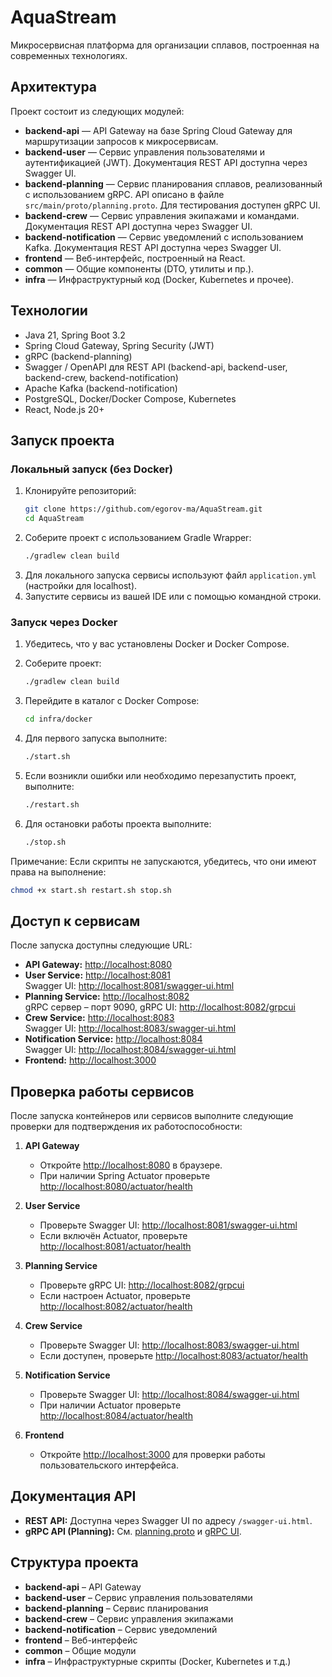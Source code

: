 # AquaStream

Микросервисная платформа для организации сплавов, построенная на современных технологиях.

## Архитектура

Проект состоит из следующих модулей:

- **backend-api** — API Gateway на базе Spring Cloud Gateway для маршрутизации запросов к микросервисам.
- **backend-user** — Сервис управления пользователями и аутентификацией (JWT). Документация REST API доступна через Swagger UI.
- **backend-planning** — Сервис планирования сплавов, реализованный с использованием gRPC. API описано в файле `src/main/proto/planning.proto`. Для тестирования доступен gRPC UI.
- **backend-crew** — Сервис управления экипажами и командами. Документация REST API доступна через Swagger UI.
- **backend-notification** — Сервис уведомлений с использованием Kafka. Документация REST API доступна через Swagger UI.
- **frontend** — Веб-интерфейс, построенный на React.
- **common** — Общие компоненты (DTO, утилиты и пр.).
- **infra** — Инфраструктурный код (Docker, Kubernetes и прочее).

## Технологии

- Java 21, Spring Boot 3.2
- Spring Cloud Gateway, Spring Security (JWT)
- gRPC (backend-planning)
- Swagger / OpenAPI для REST API (backend-api, backend-user, backend-crew, backend-notification)
- Apache Kafka (backend-notification)
- PostgreSQL, Docker/Docker Compose, Kubernetes
- React, Node.js 20+

## Запуск проекта

### Локальный запуск (без Docker)

1. Клонируйте репозиторий:
   ```bash
   git clone https://github.com/egorov-ma/AquaStream.git
   cd AquaStream
   ```
2. Соберите проект с использованием Gradle Wrapper:
   ```bash
   ./gradlew clean build
   ```
3. Для локального запуска сервисы используют файл `application.yml` (настройки для localhost).
4. Запустите сервисы из вашей IDE или с помощью командной строки.

### Запуск через Docker

1. Убедитесь, что у вас установлены Docker и Docker Compose.

2. Соберите проект:
   ```bash
   ./gradlew clean build
   ```

3. Перейдите в каталог с Docker Compose:
   ```bash
   cd infra/docker
   ```

4. Для первого запуска выполните:
   ```bash
   ./start.sh
   ```

5. Если возникли ошибки или необходимо перезапустить проект, выполните:
   ```bash
   ./restart.sh
   ```

6. Для остановки работы проекта выполните:
   ```bash
   ./stop.sh
   ```

Примечание: Если скрипты не запускаются, убедитесь, что они имеют права на выполнение:
   ```bash
   chmod +x start.sh restart.sh stop.sh
   ```

## Доступ к сервисам

После запуска доступны следующие URL:

- **API Gateway:** [http://localhost:8080](http://localhost:8080)
- **User Service:** [http://localhost:8081](http://localhost:8081)  
  Swagger UI: [http://localhost:8081/swagger-ui.html](http://localhost:8081/swagger-ui.html)
- **Planning Service:** [http://localhost:8082](http://localhost:8082)  
  gRPC сервер – порт 9090, gRPC UI: [http://localhost:8082/grpcui](http://localhost:8082/grpcui)
- **Crew Service:** [http://localhost:8083](http://localhost:8083)  
  Swagger UI: [http://localhost:8083/swagger-ui.html](http://localhost:8083/swagger-ui.html)
- **Notification Service:** [http://localhost:8084](http://localhost:8084)  
  Swagger UI: [http://localhost:8084/swagger-ui.html](http://localhost:8084/swagger-ui.html)
- **Frontend:** [http://localhost:3000](http://localhost:3000)

## Проверка работы сервисов

После запуска контейнеров или сервисов выполните следующие проверки для подтверждения их работоспособности:

1. **API Gateway**  
   - Откройте [http://localhost:8080](http://localhost:8080) в браузере.  
   - При наличии Spring Actuator проверьте [http://localhost:8080/actuator/health](http://localhost:8080/actuator/health)

2. **User Service**  
   - Проверьте Swagger UI: [http://localhost:8081/swagger-ui.html](http://localhost:8081/swagger-ui.html)  
   - Если включён Actuator, проверьте [http://localhost:8081/actuator/health](http://localhost:8081/actuator/health)

3. **Planning Service**  
   - Проверьте gRPC UI: [http://localhost:8082/grpcui](http://localhost:8082/grpcui)  
   - Если настроен Actuator, проверьте [http://localhost:8082/actuator/health](http://localhost:8082/actuator/health)

4. **Crew Service**  
   - Проверьте Swagger UI: [http://localhost:8083/swagger-ui.html](http://localhost:8083/swagger-ui.html)  
   - Если доступен, проверьте [http://localhost:8083/actuator/health](http://localhost:8083/actuator/health)

5. **Notification Service**  
   - Проверьте Swagger UI: [http://localhost:8084/swagger-ui.html](http://localhost:8084/swagger-ui.html)  
   - При наличии Actuator проверьте [http://localhost:8084/actuator/health](http://localhost:8084/actuator/health)

6. **Frontend**  
   - Откройте [http://localhost:3000](http://localhost:3000) для проверки работы пользовательского интерфейса.

## Документация API

- **REST API:** Доступна через Swagger UI по адресу `/swagger-ui.html`.
- **gRPC API (Planning):** См. [planning.proto](backend-planning/src/main/proto/planning.proto) и [gRPC UI](http://localhost:8082/grpcui).

## Структура проекта

- **backend-api** – API Gateway
- **backend-user** – Сервис управления пользователями
- **backend-planning** – Сервис планирования
- **backend-crew** – Сервис управления экипажами
- **backend-notification** – Сервис уведомлений
- **frontend** – Веб-интерфейс
- **common** – Общие модули
- **infra** – Инфраструктурные скрипты (Docker, Kubernetes и т.д.) 